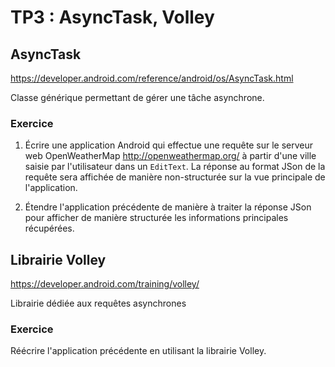 # TP3 : AsyncTask, Volley

## AsyncTask

https://developer.android.com/reference/android/os/AsyncTask.html

Classe générique permettant de gérer une tâche asynchrone.

### Exercice
1. Écrire une application Android qui effectue une requête sur le serveur web OpenWeatherMap http://openweathermap.org/ à partir d'une ville saisie par l'utilisateur dans un `EditText`. La réponse au format JSon de la requête sera affichée de manière non-structurée sur la vue principale de l'application.

2. Étendre l'application précédente de manière à traiter la réponse JSon pour afficher de manière structurée les informations principales récupérées.

## Librairie Volley
https://developer.android.com/training/volley/

Librairie dédiée aux requêtes asynchrones

### Exercice

Réécrire l'application précédente en utilisant la librairie Volley.
